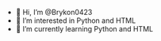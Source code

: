 - 👋 Hi, I’m @Brykon0423
- 👀 I’m interested in Python and HTML
- 🌱 I’m currently learning Python and HTML

<!---
Brykon0423/Brykon0423 is a ✨ special ✨ repository because its `README.md` (this file) appears on your GitHub profile.
You can click the Preview link to take a look at your changes.
--->
